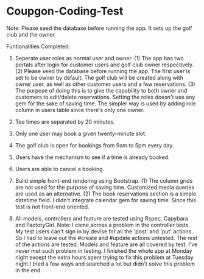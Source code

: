 # Coupgon-Coding-Test

Note: Please seed the database before running the app. It sets up the golf club and the owner.

Funtionalities Completed:

1. Seperate user roles as normal user and owner. 
   (1) The app has two portals after login for customer users and golf club owner respectively.
   (2) Please seed the database before running the app. The first user is set to be owner by default. The golf club will be created along
       with owner user, as well as other customer users and a few reservations.
   (3) The purpose of doing this is to give the capability to both owner and customers to edit/delete reservations.
       Setting the roles doesn't use any gem for the sake of saving time. The simpler way is used by adding role column in users table 
       since there's only one owner.

2. Tee times are separated by 20 minutes.

3. Only one user may book a given twenty-minute slot.

4. The golf club is open for bookings from 9am to 5pm every day.

5. Users have the mechanism to see if a time is already booked.

6. Users are able to cancel a booking.

7. Build simple front-end rendering using Bootstrap.
   (1) The column grids are not used for the purpose of saving time. Customized media queries are used as an alternative.
   (2) The book reservations section is a simple datetime field. I didn't integrate calendar gem for saving time. Since this test is not
       front-end oriented.
   
8. All models, controllers and feature are tested using Rspec, Capybara and FactoryGirl.
   Note: I came across a problem in the controller tests. My test users can't sign in by devise for all the 'post' and 'put' actions.
   So I had to leave out the #create and #update actions untested. The rest of the actions are tested.
   Models and feature are all covered by test.
   I've never met such problem in testing. I finished the whole app at Monday night except the extra hours spent trying to fix this problem
   at Tuesday night.I tried a few ways and searched a lot but didn't solve this problem in the end.
